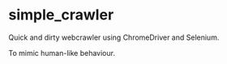 # simple_crawler
Quick and dirty webcrawler using ChromeDriver and Selenium.

To mimic human-like behaviour.
